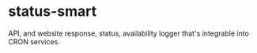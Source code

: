 status-smart
============

API, and website response, status, availability logger that's integrable into CRON services.
